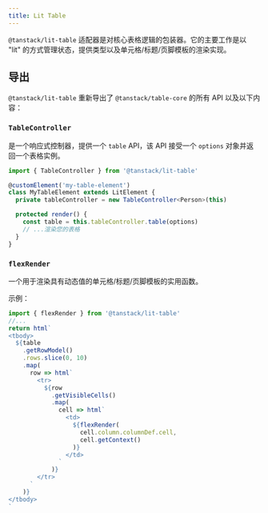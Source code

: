 ```yaml
---
title: Lit Table
---
```


`@tanstack/lit-table` 适配器是对核心表格逻辑的包装器。它的主要工作是以 "lit" 的方式管理状态，提供类型以及单元格/标题/页脚模板的渲染实现。

## 导出

`@tanstack/lit-table` 重新导出了 `@tanstack/table-core` 的所有 API 以及以下内容：

### `TableController`

是一个响应式控制器，提供一个 `table` API，该 API 接受一个 `options` 对象并返回一个表格实例。

```ts
import { TableController } from '@tanstack/lit-table'

@customElement('my-table-element')
class MyTableElement extends LitElement {
  private tableController = new TableController<Person>(this)

  protected render() {
    const table = this.tableController.table(options)
    // ...渲染您的表格
  }
}
```

### `flexRender`

一个用于渲染具有动态值的单元格/标题/页脚模板的实用函数。

示例：

```jsx
import { flexRender } from '@tanstack/lit-table'
//...
return html`
<tbody>
  ${table
    .getRowModel()
    .rows.slice(0, 10)
    .map(
      row => html`
        <tr>
          ${row
            .getVisibleCells()
            .map(
              cell => html`
                <td>
                  ${flexRender(
                    cell.column.columnDef.cell,
                    cell.getContext()
                  )}
                </td>
              `
            )}
        </tr>
      `
    )}
</tbody>
`
```
